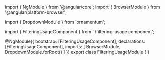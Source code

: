 import { NgModule } from '@angular/core';
import { BrowserModule } from '@angular/platform-browser';
  
import { DropdownModule } from 'ornamentum';
  
import { FilteringUsageComponent } from './filtering-usage.component';

@NgModule({
 bootstrap: [FilteringUsageComponent],
 declarations: [FilteringUsageComponent],
 imports: [
    BrowserModule, 
    DropdownModule.forRoot()
  ]
})
export class FilteringUsageModule {
}
